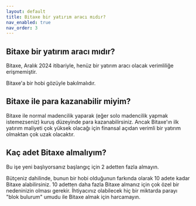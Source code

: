 ```yaml
---
layout: default
title: Bitaxe bir yatırım aracı mıdır?
nav_enabled: true
nav_order: 3
---
```


## Bitaxe bir yatırım aracı mıdır?

Bitaxe, Aralık 2024 itibariyle, henüz bir yatırım aracı olacak verimliliğe erişmemiştir.

Bitaxe'a bir hobi gözüyle bakılmalıdır.

## Bitaxe ile para kazanabilir miyim?

Bitaxe ile normal madencilik yaparak (eğer solo madencilik yapmak istemezseniz) kuruş düzeyinde para kazanabilirsiniz. Ancak Bitaxe'ın ilk yatırım maliyeti çok yüksek olacağı için finansal açıdan verimli bir yatırım olmaktan çok uzak olacaktır.

## Kaç adet Bitaxe almalıyım?

Bu işe yeni başlıyorsanız başlangıç için 2 adetten fazla almayın.

Bütçeniz dahilinde, bunun bir hobi olduğunun farkında olarak 10 adete kadar Bitaxe alabilirsiniz. 10 adetten daha fazla Bitaxe almanız için çok özel bir nedeninizin olması gerekir. İhtiyacınız olabilecek hiç bir miktarda parayı "blok bulurum" umudu ile Bitaxe almak için harcamayın.
